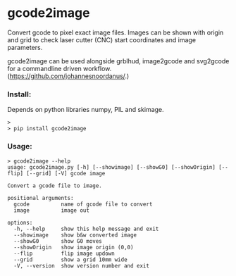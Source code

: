 # gcode2image

Convert gcode to pixel exact image files.
Images can be shown with origin and grid to check laser cutter (CNC) start coordinates and image parameters.

gcode2image can be used alongside grblhud, image2gcode and svg2gcode for a commandline driven workflow. (https://github.com/johannesnoordanus/.)

### Install:
Depends on python libraries numpy, PIL and skimage. </br>
```
> 
> pip install gcode2image
```
### Usage:
```
> gcode2image --help
usage: gcode2image.py [-h] [--showimage] [--showG0] [--showOrigin] [--flip] [--grid] [-V] gcode image

Convert a gcode file to image.

positional arguments:
  gcode          name of gcode file to convert
  image          image out

options:
  -h, --help     show this help message and exit
  --showimage    show b&w converted image
  --showG0       show G0 moves
  --showOrigin   show image origin (0,0)
  --flip         flip image updown
  --grid         show a grid 10mm wide
  -V, --version  show version number and exit
```
